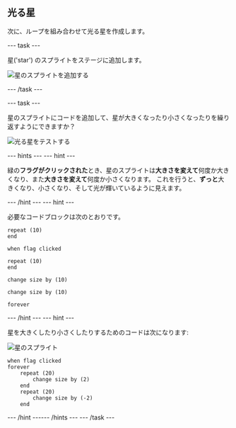 ## 光る星

次に、ループを組み合わせて光る星を作成します。

--- task ---

星('star') のスプライトをステージに追加します。

![星のスプライトを追加する](images/space-star-sprite.png)

--- /task ---

--- task ---

星のスプライトにコードを追加して、星が大きくなったり小さくなったりを繰り返すようにできますか？

![光る星をテストする](images/sprite-star.png)

--- hints ---
 --- hint ---

緑の**フラグがクリックされた**とき、星のスプライトは**大きさを変えて**何度か大きくなり、また**大きさを変えて**何度か小さくなります。 これを行うと、**ずっと**大きくなり、小さくなり、そして光が輝いているように見えます。

--- /hint --- --- hint ---

必要なコードブロックは次のとおりです。

```blocks3
repeat (10)
end

when flag clicked

repeat (10)
end

change size by (10)

change size by (10)

forever
```

--- /hint --- --- hint ---

星を大きくしたり小さくしたりするためのコードは次になります:

![星のスプライト](images/sprite-star.png)

```blocks3
when flag clicked
forever
    repeat (20)
        change size by (2)
    end
    repeat (20)
        change size by (-2)
    end

```

--- /hint ------ /hints --- --- /task ---